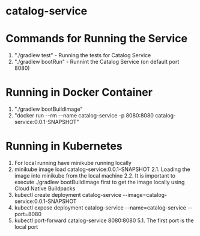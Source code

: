 # catalog-service

# Commands for Running the Service

1. "./gradlew test" - Running the tests for Catalog Service
2. "./gradlew bootRun" - Runnint the Catalog Service (on default port 8080)

# Running in Docker Container
1. "./gradlew bootBuildImage"
2. "docker run --rm --name catalog-service -p 8080:8080 catalog-service:0.0.1-SNAPSHOT"

# Running in Kubernetes
1. For local running have minikube running locally
2. minikube image load catalog-service:0.0.1-SNAPSHOT
   2.1. Loading the image into minikube from the local machine
   2.2. It is important to execute ./gradlew bootBuildImage first to get the image locally using Cloud Native Buildpacks
3. kubectl create deployment catalog-service --image=catalog-service:0.0.1-SNAPSHOT
4. kubectl expose deployment catalog-service --name=catalog-service --port=8080
5. kubectl port-forward catalog-service 8080:8080
   5.1. The first port is the local port
